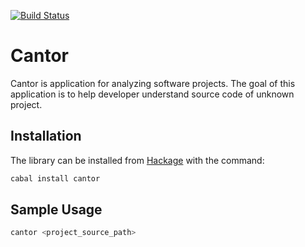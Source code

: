 [![Build Status](https://travis-ci.org/klangner/cantor.svg?branch=master)](https://travis-ci.org/klangner/cantor)

# Cantor

Cantor is application for analyzing software projects.
The goal of this application is to help developer understand source code of unknown project.


## Installation
The library can be installed from [Hackage](http://hackage.haskell.org/package/cantor) with the command:

```sh
cabal install cantor
```

## Sample Usage

```sh
cantor <project_source_path>
```
